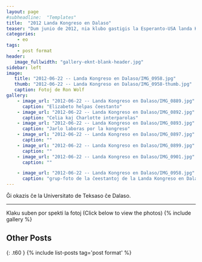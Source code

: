 ```yaml
---
layout: page
#subheadline:  "Templates"
title:  "2012 Landa Kongreso en Dalaso"
teaser: "Dum junio de 2012, nia klubo gastigis la Esperanto-USA landa Kongreso en Dalaso.  Preskaŭ la tuta klubo ĉestis la kunvenon."
categories:
    - eo
tags:
    - post format
header:
   image_fullwidth: "gallery-eknt-blank-header.jpg"
sidebar: left
image:
   title: "2012-06-22 -- Landa Kongreso en Dalaso/IMG_0958.jpg"
   thumb: "2012-06-22 -- Landa Kongreso en Dalaso/IMG_0958-thumb.jpg"
   caption: Fotoj de Ron Wolf
gallery:
    - image_url: "2012-06-22 -- Landa Kongreso en Dalaso/IMG_0889.jpg"
      caption: "Elizabeto helpas ĉeestanto"
    - image_url: "2012-06-22 -- Landa Kongreso en Dalaso/IMG_0892.jpg"
      caption: "Celia kaj Charlotte interparolas"
    - image_url: "2012-06-22 -- Landa Kongreso en Dalaso/IMG_0893.jpg"
      caption: "Jarlo laboras por la kongreso"
    - image_url: "2012-06-22 -- Landa Kongreso en Dalaso/IMG_0897.jpg"
      caption: ""
    - image_url: "2012-06-22 -- Landa Kongreso en Dalaso/IMG_0899.jpg"
      caption: ""
    - image_url: "2012-06-22 -- Landa Kongreso en Dalaso/IMG_0901.jpg"
      caption: ""

    - image_url: "2012-06-22 -- Landa Kongreso en Dalaso/IMG_0958.jpg"
      caption: "grup-foto de la ĉeestantoj de la Landa Kongreso en Dalaso"
---
```

Ĝi okazis ĉe la Universitato de Teksaso ĉe Dalaso.  

<!--more-->
--------------------------
Klaku suben por spekti la fotoj (Click below to view the photos)
{% include gallery %}


## Other Posts
{: .t60 }
{% include list-posts tag='post format' %}
